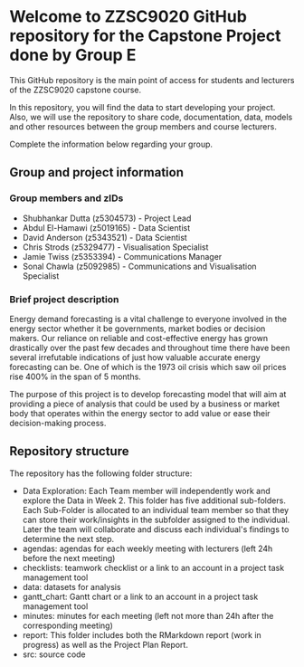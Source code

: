# Welcome to ZZSC9020 GitHub repository for the Capstone Project done by Group E

This GitHub repository is the main point of access for students and lecturers of the ZZSC9020 capstone course. 

In this repository, you will find the data to start developing your project. Also, we will use the repository to share code, documentation, data, models and other resources between the group members and course lecturers.

Complete the information below regarding your group.

## Group and project information

### Group members and zIDs
- Shubhankar Dutta (z5304573)  - Project Lead
- Abdul	El-Hamawi	(z5019165)   - Data Scientist
- David	Anderson (z5343521)    - Data Scientist
- Chris	Strods (z5329477)      - Visualisation Specialist
- Jamie	Twiss	(z5353394)       - Communications Manager
- Sonal	Chawla	(z5092985)     - Communications and Visualisation Specialist

### Brief project description

Energy demand forecasting is a vital challenge to everyone involved in the energy sector whether it be governments, market bodies or decision makers. Our reliance on reliable and cost-effective energy has grown drastically over the past few decades and throughout time there have been several irrefutable indications of just how valuable accurate energy forecasting can be. One of which is the 1973 oil crisis which saw oil prices rise 400% in the span of 5 months.

The purpose of this project is to develop forecasting model that will aim at providing a piece of analysis that could be used by a business or market body that operates within the energy sector to add value or ease their decision-making process.


## Repository structure

The repository has the following folder structure:
- Data Exploration: Each Team member will independently work and explore the Data in Week 2. This folder has five additional sub-folders. Each Sub-Folder is allocated to an individual team member so that they can store their work/insights in the subfolder assigned to the individual. Later the team will collaborate and discuss each individual's findings to determine the next step.
- agendas: agendas for each weekly meeting with lecturers (left 24h before the next meeting)
- checklists: teamwork checklist or a link to an account in a project task management tool
- data: datasets for analysis
- gantt_chart: Gantt chart or a link to an account in a project task management tool
- minutes: minutes for each meeting (left not more than 24h after the corresponding meeting)
- report: This folder includes both the RMarkdown report (work in progress) as well as the Project Plan Report.
- src: source code
